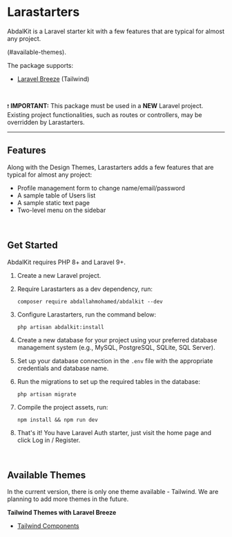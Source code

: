 # Larastarters

AbdalKit is a Laravel starter kit with a few features that are typical for almost any project.

(#available-themes).

The package supports:

- [Laravel Breeze](https://github.com/laravel/breeze) (Tailwind)

<br/>

` ❗ ` **IMPORTANT:**  This package must be used in a **NEW** Laravel project. Existing project functionalities, such as routes or controllers, may be overridden by Larastarters.

---

## Features

Along with the Design Themes, Larastarters adds a few features that are typical for almost any project:

- Profile management form to change name/email/password
- A sample table of Users list
- A sample static text page
- Two-level menu on the sidebar

<br/>

## Get Started

AbdalKit requires PHP 8+ and Laravel 9+.

1. Create a new Laravel project.

2. Require Larastarters as a dev dependency, run:

    ```shell
    composer require abdallahmohamed/abdalkit --dev
    ```

3. Configure Larastarters, run the command below:

    ```shell
    php artisan abdalkit:install
    ```

4. Create a new database for your project using your preferred database management system (e.g., MySQL, PostgreSQL, SQLite, SQL Server).

5. Set up your database connection in the `.env` file with the appropriate credentials and database name.

6. Run the migrations to set up the required tables in the database:

    ```shell
    php artisan migrate
    ```

7. Compile the project assets, run:

    ```shell
    npm install && npm run dev
    ```

8. That's it! You have Laravel Auth starter, just visit the home page and click Log in / Register.

<br/>

## Available Themes

In the current version, there is only one theme available - Tailwind. We are planning to add more themes in the future.

**Tailwind Themes with Laravel Breeze**

- [Tailwind Components](https://github.com/tailwindcomponents/dashboard)

